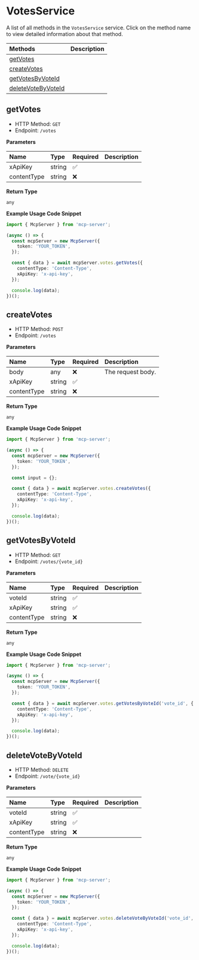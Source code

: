 # VotesService

A list of all methods in the `VotesService` service. Click on the method name to view detailed information about that method.

| Methods                                   | Description |
| :---------------------------------------- | :---------- |
| [getVotes](#getvotes)                     |             |
| [createVotes](#createvotes)               |             |
| [getVotesByVoteId](#getvotesbyvoteid)     |             |
| [deleteVoteByVoteId](#deletevotebyvoteid) |             |

## getVotes

- HTTP Method: `GET`
- Endpoint: `/votes`

**Parameters**

| Name        | Type   | Required | Description |
| :---------- | :----- | :------- | :---------- |
| xApiKey     | string | ✅       |             |
| contentType | string | ❌       |             |

**Return Type**

`any`

**Example Usage Code Snippet**

```typescript
import { McpServer } from 'mcp-server';

(async () => {
  const mcpServer = new McpServer({
    token: 'YOUR_TOKEN',
  });

  const { data } = await mcpServer.votes.getVotes({
    contentType: 'Content-Type',
    xApiKey: 'x-api-key',
  });

  console.log(data);
})();
```

## createVotes

- HTTP Method: `POST`
- Endpoint: `/votes`

**Parameters**

| Name        | Type   | Required | Description       |
| :---------- | :----- | :------- | :---------------- |
| body        | any    | ❌       | The request body. |
| xApiKey     | string | ✅       |                   |
| contentType | string | ❌       |                   |

**Return Type**

`any`

**Example Usage Code Snippet**

```typescript
import { McpServer } from 'mcp-server';

(async () => {
  const mcpServer = new McpServer({
    token: 'YOUR_TOKEN',
  });

  const input = {};

  const { data } = await mcpServer.votes.createVotes({
    contentType: 'Content-Type',
    xApiKey: 'x-api-key',
  });

  console.log(data);
})();
```

## getVotesByVoteId

- HTTP Method: `GET`
- Endpoint: `/votes/{vote_id}`

**Parameters**

| Name        | Type   | Required | Description |
| :---------- | :----- | :------- | :---------- |
| voteId      | string | ✅       |             |
| xApiKey     | string | ✅       |             |
| contentType | string | ❌       |             |

**Return Type**

`any`

**Example Usage Code Snippet**

```typescript
import { McpServer } from 'mcp-server';

(async () => {
  const mcpServer = new McpServer({
    token: 'YOUR_TOKEN',
  });

  const { data } = await mcpServer.votes.getVotesByVoteId('vote_id', {
    contentType: 'Content-Type',
    xApiKey: 'x-api-key',
  });

  console.log(data);
})();
```

## deleteVoteByVoteId

- HTTP Method: `DELETE`
- Endpoint: `/vote/{vote_id}`

**Parameters**

| Name        | Type   | Required | Description |
| :---------- | :----- | :------- | :---------- |
| voteId      | string | ✅       |             |
| xApiKey     | string | ✅       |             |
| contentType | string | ❌       |             |

**Return Type**

`any`

**Example Usage Code Snippet**

```typescript
import { McpServer } from 'mcp-server';

(async () => {
  const mcpServer = new McpServer({
    token: 'YOUR_TOKEN',
  });

  const { data } = await mcpServer.votes.deleteVoteByVoteId('vote_id', {
    contentType: 'Content-Type',
    xApiKey: 'x-api-key',
  });

  console.log(data);
})();
```

<!-- This file was generated by liblab | https://liblab.com/ -->
